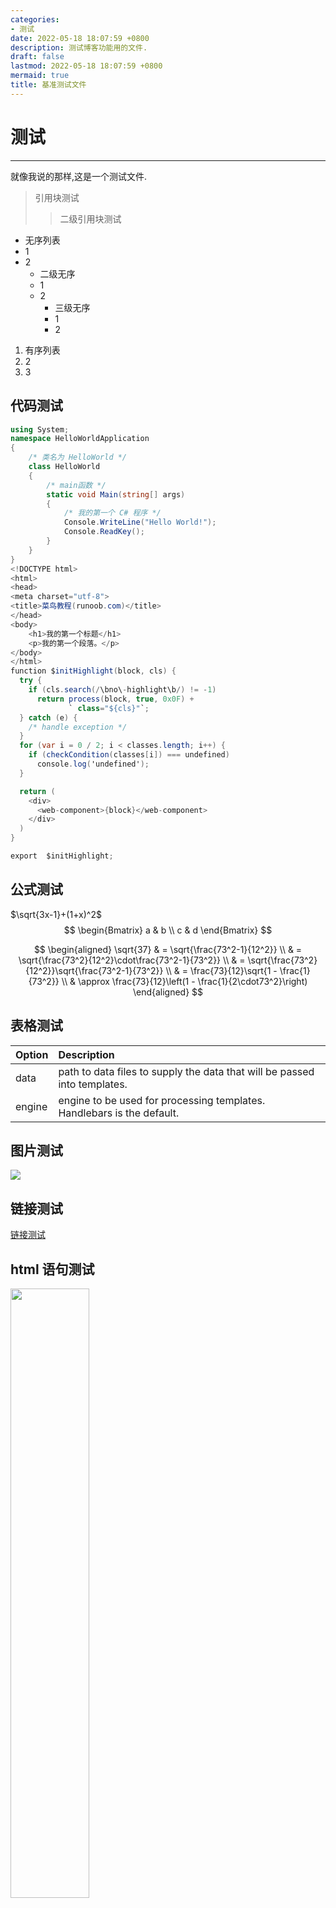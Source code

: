 ```yaml
---
categories:
- 测试
date: 2022-05-18 18:07:59 +0800
description: 测试博客功能用的文件.
draft: false
lastmod: 2022-05-18 18:07:59 +0800
mermaid: true
title: 基准测试文件
---
```


# 测试

---

就像我说的那样,这是一个测试文件.

> 引用块测试
>
> > 二级引用块测试

- 无序列表
- 1
- 2
  - 二级无序
  - 1
  - 2
    - 三级无序
    - 1
    - 2

1. 有序列表
2. 2
3. 3



## 代码测试

```C#
using System;
namespace HelloWorldApplication
{
    /* 类名为 HelloWorld */
    class HelloWorld
    {
        /* main函数 */
        static void Main(string[] args)
        {
            /* 我的第一个 C# 程序 */
            Console.WriteLine("Hello World!");
            Console.ReadKey();
        }
    }
}
<!DOCTYPE html>
<html>
<head>
<meta charset="utf-8">
<title>菜鸟教程(runoob.com)</title>
</head>
<body>
    <h1>我的第一个标题</h1>
    <p>我的第一个段落。</p>
</body>
</html>
function $initHighlight(block, cls) {
  try {
    if (cls.search(/\bno\-highlight\b/) != -1)
      return process(block, true, 0x0F) +
             ` class="${cls}"`;
  } catch (e) {
    /* handle exception */
  }
  for (var i = 0 / 2; i < classes.length; i++) {
    if (checkCondition(classes[i]) === undefined)
      console.log('undefined');
  }

  return (
    <div>
      <web-component>{block}</web-component>
    </div>
  )
}

export  $initHighlight;
```





## 公式测试

$\sqrt{3x-1}+(1+x)^2$
$$
\begin{Bmatrix}
   a & b \\
   c & d
\end{Bmatrix}
$$


$$
\begin{aligned}
\sqrt{37} & = \sqrt{\frac{73^2-1}{12^2}} \\
 & = \sqrt{\frac{73^2}{12^2}\cdot\frac{73^2-1}{73^2}} \\ 
 & = \sqrt{\frac{73^2}{12^2}}\sqrt{\frac{73^2-1}{73^2}} \\
 & = \frac{73}{12}\sqrt{1 - \frac{1}{73^2}} \\ 
 & \approx \frac{73}{12}\left(1 - \frac{1}{2\cdot73^2}\right)
\end{aligned}
$$


## 表格测试

| Option | Description                                                  |
| ------ | :----------------------------------------------------------- |
| data   | path to data files to supply the data that will be passed into templates. |
| engine | engine to be used for processing templates. Handlebars is the default. |

## 图片测试



![](https://blog-cdn.yht.life/blog/202509261954267.jpeg)


## 链接测试

[链接测试](https://github.com/markdown-it/markdown-it-abbr)

## html 语句测试

<img src='/Users/haotian/Documents/Temp/Secret模式测试.assets/minion.png' width="50%" />


使用 <kbd>Ctrl</kbd>+<kbd>Alt</kbd>+<kbd>Del</kbd> 重启电脑


## kbd测试

[[ctrl]]+[[win]]

## 流程图测试

```mermaid
graph TD
ldh(对象实例)
star(构造函数的原型对象)
star1(Object原型对象)
star2(null)
ldh--对象名.__proto__-->star
star--原型对象名.__proto__-->star1
star1--Object.__proto__-->star2
```

## 提示框测试

> [!CAUTION]
> Advises about risks or negative outcomes of certain actions.

## 管理员模式测试

请求访问权限...  <span class="secret-placeholder" data-id="9da91339e01196b74cb654f32fd5553b16d6490693551ec8273f9d1cb82bf1f3"></span>

<span class="secret-placeholder" data-id="cde61e8b44fa294450a5224eb85621ba45494760050cecaec09e99ed88710a58"></span>



# 目录测试

---

# 一级标题

## 二级标题



### 三级标题

#### 四级标题

##### 五级标题




# 大型目录测试

## 测试

## 测试

## 测试

## 测试

## 测试

## 测试

## 测试

## 测试

## 测试

## 测试

## 测试

## 测试

## 测试

## 测试

## 测试

## 测试

## 测试

## 测试

## 测试

## 测试

## 测试

## 测试

## 测试

## 测试

## 测试

## 测试

## 测试

## 测试

## 测试

## 测试

## 测试

## 测试

## 测试

## 测试

## 测试

## 测试

## 测试

## 测试

## 测试

## 测试

## 测试

## 测试

## 测试

## 测试## 测试

## 测试

## 测试

## 测试

## 测试

## 测试

## 测试

## 测试

## 测试

## 测试

## 测试

## 测试

## 测试

## 测试

## 测试

## 测试

## 测试

## 测试

## 测试

## 测试

## 测试

## 测试## 测试

## 测试

## 测试

## 测试

## 测试

## 测试

## 测试

## 测试

## 测试

## 测试

## 测试

## 测试

## 测试

## 测试

## 测试

## 测试

## 测试

## 测试

## 测试

## 测试

## 测试

## 测试## 测试

## 测试

## 测试

## 测试

## 测试

## 测试

## 测试

## 测试

## 测试

## 测试

## 测试

## 测试

## 测试

## 测试

## 测试

## 测试

## 测试

## 测试

## 测试

## 测试

## 测试

## 测试## 测试

## 测试

## 测试

## 测试

## 测试

## 测试

## 测试

## 测试

## 测试

## 测试

## 测试

## 测试

## 测试

## 测试

## 测试

## 测试

## 测试

## 测试

## 测试

## 测试

## 测试

## 测试## 测试

## 测试

## 测试

## 测试

## 测试

## 测试

## 测试

## 测试

## 测试

## 测试

## 测试

## 测试

## 测试

## 测试

## 测试

## 测试

## 测试

## 测试

## 测试

## 测试

## 测试

## 测试## 测试

## 测试

## 测试

## 测试

## 测试

## 测试

## 测试

## 测试

## 测试

## 测试

## 测试

## 测试

## 测试

## 测试

## 测试

## 测试

## 测试

## 测试

## 测试

## 测试

## 测试

## 测试## 测试

## 测试

## 测试

## 测试

## 测试

## 测试

## 测试

## 测试

## 测试

## 测试

## 测试

## 测试

## 测试

## 测试

## 测试

## 测试

## 测试

## 测试

## 测试

## 测试

## 测试

## 测试## 测试

## 测试

## 测试

## 测试

## 测试

## 测试

## 测试

## 测试

## 测试

## 测试

## 测试

## 测试

## 测试

## 测试

## 测试

## 测试

## 测试

## 测试

## 测试

## 测试

## 测试

## 测试## 测试

## 测试

## 测试

## 测试

## 测试

## 测试

## 测试

## 测试

## 测试

## 测试

## 测试

## 测试

## 测试

## 测试

## 测试

## 测试

## 测试

## 测试

## 测试

## 测试

## 测试

## 测试## 测试

## 测试

## 测试

## 测试

## 测试

## 测试

## 测试

## 测试

## 测试

## 测试

## 测试

## 测试

## 测试

## 测试

## 测试

## 测试

## 测试

## 测试

## 测试

## 测试

## 测试

## 测试## 测试

## 测试

## 测试

## 测试

## 测试

## 测试

## 测试

## 测试

## 测试

## 测试

## 测试

## 测试

## 测试

## 测试

## 测试

## 测试

## 测试

## 测试

## 测试

## 测试

## 测试

## 测试## 测试

## 测试

## 测试

## 测试

## 测试

## 测试

## 测试

## 测试

## 测试

## 测试

## 测试

## 测试

## 测试

## 测试

## 测试

## 测试

## 测试

## 测试

## 测试

## 测试

## 测试

## 测试## 测试

## 测试

## 测试

## 测试

## 测试

## 测试

## 测试

## 测试

## 测试

## 测试

## 测试

## 测试

## 测试

## 测试

## 测试

## 测试

## 测试

## 测试

## 测试

## 测试

## 测试

## 测试## 测试

## 测试

## 测试

## 测试

## 测试

## 测试

## 测试

## 测试

## 测试

## 测试

## 测试

## 测试

## 测试

## 测试

## 测试

## 测试

## 测试

## 测试

## 测试

## 测试

## 测试

## 测试## 测试

## 测试

## 测试

## 测试

## 测试

## 测试

## 测试

## 测试

## 测试

## 测试

## 测试

## 测试

## 测试

## 测试

## 测试

## 测试

## 测试

## 测试

## 测试

## 测试

## 测试

## 测试## 测试

## 测试

## 测试

## 测试

## 测试

## 测试

## 测试

## 测试

## 测试

## 测试

## 测试

## 测试

## 测试

## 测试

## 测试

## 测试

## 测试

## 测试

## 测试

## 测试

## 测试

## 测试## 测试

## 测试

## 测试

## 测试

## 测试

## 测试

## 测试

## 测试

## 测试

## 测试

## 测试

## 测试

## 测试

## 测试

## 测试

## 测试

## 测试

## 测试

## 测试

## 测试

## 测试

## 测试## 测试

## 测试

## 测试

## 测试

## 测试

## 测试

## 测试

## 测试

## 测试

## 测试

## 测试

## 测试

## 测试

## 测试

## 测试

## 测试

## 测试

## 测试

## 测试

## 测试

## 测试

## 测试

# 测试

## 测试

## 测试

## 测试

## 测试

## 测试

## 测试## 测试

## 测试

## 测试

## 测试

## 测试

## 测试

## 测试

## 测试

## 测试

## 测试

## 测试

## 测试

## 测试

## 测试

## 测试

## 测试

## 测试

## 测试

## 测试

## 测试

## 测试

## 测试## 测试

## 测试

## 测试

## 测试

## 测试

## 测试

## 测试

## 测试

## 测试

## 测试

## 测试

## 测试

## 测试

## 测试

## 测试

## 测试

## 测试

## 测试

## 测试

## 测试

## 测试

## 测试## 测试

## 测试

## 测试

## 测试

## 测试

## 测试

## 测试

## 测试

## 测试

## 测试

## 测试

## 测试

## 测试

## 测试

## 测试

## 测试

## 测试

## 测试

## 测试

## 测试

## 测试

## 测试